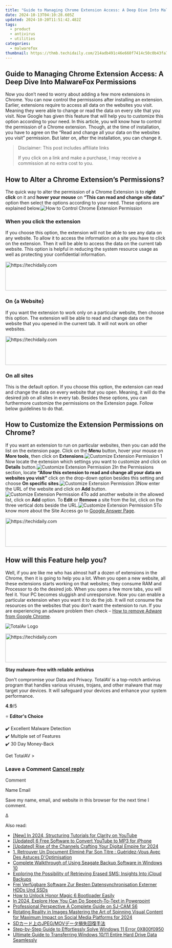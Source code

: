 ```yaml
---
title: "Guide to Managing Chrome Extension Access: A Deep Dive Into MalwareFox Permissions"
date: 2024-10-13T04:10:28.605Z
updated: 2024-10-20T11:51:42.482Z
tags:
  - product
  - antivirus
  - utilities
categories:
  - malwarefox
thumbnail: https://thmb.techidaily.com/214adb491c46e660f7414c50c0b43fa707653a1bb501fab4eb3e1c0ad873052e.jpg
---
```


## Guide to Managing Chrome Extension Access: A Deep Dive Into MalwareFox Permissions

Now you don’t need to worry about adding a few more extensions in Chrome. You can now control the permissions after installing an extension. Earlier, extensions require to access all data on the websites you visit. Meaning they were able to change or read the data on every site that you visit. Now Google has given this feature that will help you to customize this option according to your need. In this article, you will know how to control the permission of a Chrome extension. Though, at the time of installation, you have to agree on the “Read and change all your data on the websites you visit” permission. But later on, after the installation, you can change it.

>  Disclaimer: This post includes affiliate links
>
>  If you click on a link and make a purchase, I may receive a commission at no extra cost to you.
>

## How to Alter a Chrome Extension’s Permissions?

The quick way to alter the permission of a Chrome Extension is to **right click** on it and **hover your mouse** on **“This can read and change site data”** option then select the options according to your need. These options are explained below.![How to Control Chrome Extension Permission](https://www.malwarefox.com/wp-content/uploads/2019/01/Control-Chrome-Extension-Permission.jpg) 

### When you click the extension

If you choose this option, the extension will not be able to see any data on any website. To allow it to access the information on a site you have to click on the extension. Then it will be able to access the data on the current tab website. This option is helpful in reducing the system resource usage as well as protecting your confidential information.

<!-- affiliate ads begin -->
<a href="https://ephamedtechinc.pxf.io/c/5597632/2137224/26400" target="_top" id="2137224">
  <img src="//a.impactradius-go.com/display-ad/26400-2137224" border="0" alt="https://techidaily.com" width="728" height="90"/>
</a>
<img height="0" width="0" src="https://ephamedtechinc.pxf.io/i/5597632/2137224/26400" style="position:absolute;visibility:hidden;" border="0" />
<!-- affiliate ads end -->

### On {a Website}

If you want the extension to work only on a particular website, then choose this option. The extension will be able to read and change data on the website that you opened in the current tab. It will not work on other websites.

<!-- affiliate ads begin -->
<a href="https://ephamedtechinc.pxf.io/c/5597632/2137212/26400" target="_top" id="2137212">
  <img src="//a.impactradius-go.com/display-ad/26400-2137212" border="0" alt="https://techidaily.com" width="728" height="90"/>
</a>
<img height="0" width="0" src="https://ephamedtechinc.pxf.io/i/5597632/2137212/26400" style="position:absolute;visibility:hidden;" border="0" />
<!-- affiliate ads end -->

### On all sites

This is the default option. If you choose this option, the extension can read and change the data on every website that you open. Meaning, it will do the desired job on all sites in every tab. Besides these options, you can furthermore customize the permissions on the Extension page. Follow below guidelines to do that.

## How to Customize the Extension Permissions on Chrome?

If you want an extension to run on particular websites, then you can add the list on the extension page. Click on the **Menu** button, hover your mouse on **More tools**, then click on **Extensions**.![Customize Extension Permission 1](https://www.malwarefox.com/wp-content/uploads/2019/01/Customize-Extension-Permission-1.jpg)Now locate the extension which settings you want to customize and click on **Details** button.![Customize Extension Permission 2](https://www.malwarefox.com/wp-content/uploads/2019/01/Customize-Extension-Permission-2.jpg)In the Permissions section, locate **“Allow this extension to read and change all your data on websites you visit”** click on the drop-down option besides this setting and choose **On specific sites**.![Customize Extension Permission 3](https://www.malwarefox.com/wp-content/uploads/2019/01/Customize-Extension-Permission-3.jpg)Now enter the URL of the website and click on **Add** button.![Customize Extension Permission 4](https://www.malwarefox.com/wp-content/uploads/2019/01/Customize-Extension-Permission-4.jpg)To add another website in the allowed list, click on **Add** option. To **Edit** or **Remove** a site from the list, click on the three vertical dots beside the URL.![Customize Extension Permission 5](https://www.malwarefox.com/wp-content/uploads/2019/01/Customize-Extension-Permission-5.jpg)To know more about the Site Access go to [Google Answer Page](https://support.google.com/chrome%5Fwebstore/answer/2664769).

<!-- affiliate ads begin -->
<a href="https://unicoeye.pxf.io/c/5597632/2134246/18498" target="_top" id="2134246">
  <img src="//a.impactradius-go.com/display-ad/18498-2134246" border="0" alt="https://techidaily.com" width="728" height="90"/>
</a>
<img height="0" width="0" src="https://unicoeye.pxf.io/i/5597632/2134246/18498" style="position:absolute;visibility:hidden;" border="0" />
<!-- affiliate ads end -->

## How will this Feature help you?

Well, if you are like me who has almost half a dozen of extensions in the Chrome, then it is going to help you a lot. When you open a new website, all these extensions starts working on that websites; they consume RAM and Processor to do the desired job. When you open a few more tabs, you will feel it. Your PC becomes sluggish and unresponsive. Now you can enable a particular extension when you want it to do the job. It will not consume the resources on the websites that you don’t want the extension to run. If you are experiencing an adware problem then check – [How to remove Adware from Google Chrome](https://tools.techidaily.com/malwarefox/products/).

![TotalAv Logo](https://www.malwarefox.com/wp-content/uploads/2024/02/totalav-svg.webp "totalav-svg")

<!-- affiliate ads begin -->
<a href="https://ephamedtechinc.pxf.io/c/5597632/2136612/26400" target="_top" id="2136612">
  <img src="//a.impactradius-go.com/display-ad/26400-2136612" border="0" alt="https://techidaily.com" width="728" height="90"/>
</a>
<img height="0" width="0" src="https://ephamedtechinc.pxf.io/i/5597632/2136612/26400" style="position:absolute;visibility:hidden;" border="0" />
<!-- affiliate ads end -->

**Stay malware-free with reliable antivirus**

Don't compromise your Data and Privacy. TotalAV is a top-notch antivirus program that handles various viruses, trojans, and other malware that may target your devices. It will safeguard your devices and enhance your system performance.

**4.9**/5

⭐ **Editor's Choice**

✔️ Excellent Malware Detection  
✔️ Multiple set of Features  
✔️ 30 Day Money-Back

[](https://tools.techidaily.com/malwarefox/products/) Get TotalAV > 

### Leave a Comment [Cancel reply](https://tools.techidaily.com/malwarefox/products/)

Comment

Name Email 

Save my name, email, and website in this browser for the next time I comment.

Δ

<ins class="adsbygoogle"
     style="display:block"
     data-ad-format="autorelaxed"
     data-ad-client="ca-pub-7571918770474297"
     data-ad-slot="1223367746"></ins>

<ins class="adsbygoogle"
     style="display:block"
     data-ad-client="ca-pub-7571918770474297"
     data-ad-slot="8358498916"
     data-ad-format="auto"
     data-full-width-responsive="true"></ins>

<span class="atpl-alsoreadstyle">Also read:</span>
<div><ul>
<li><a href="https://youtube-lab.techidaily.com/n-2024-structuring-tutorials-for-clarity-on-youtube/"><u>[New] In 2024, Structuring Tutorials for Clarity on YouTube</u></a></li>
<li><a href="https://facebook-record-videos.techidaily.com/updated-6-free-software-to-convert-youtube-to-mp3-for-iphone/"><u>[Updated] 6 Free Software to Convert YouTube to MP3 for iPhone</u></a></li>
<li><a href="https://youtube-blog.techidaily.com/ed-rise-of-the-channels-crafting-your-digital-empire-for-2024/"><u>[Updated] Rise of the Channels Crafting Your Digital Empire for 2024</u></a></li>
<li><a href="https://win-workspace.techidaily.com/1-retrouver-un-document-elimine-par-son-titre-gueridez-vous-avec-des-astuces-doptimisation/"><u>1. Retrouver Un Document Éliminé Par Son Titre : Guéridez-Vous Avec Des Astuces D'Optimisation</u></a></li>
<li><a href="https://win-workspace.techidaily.com/complete-walkthrough-of-using-seagate-backup-software-in-windows-10/"><u>Complete Walkthrough of Using Seagate Backup Software in Windows 10</u></a></li>
<li><a href="https://win-workspace.techidaily.com/exploring-the-possibility-of-retrieving-erased-sms-insights-into-icloud-backups/"><u>Exploring the Possibility of Retrieving Erased SMS: Insights Into iCloud Backups</u></a></li>
<li><a href="https://fox-search.techidaily.com/frei-verfugbare-software-zur-besten-datensynchronisation-externer-hdds-und-ssds/"><u>Frei Verfügbare Software Zur Besten Datensynchronisation Externer HDDs Und SSDs</u></a></li>
<li><a href="https://unlock-android.techidaily.com/how-to-unlock-honor-magic-6-bootloader-easily-by-drfone-android/"><u>How to Unlock Honor Magic 6 Bootloader Easily</u></a></li>
<li><a href="https://extra-lessons.techidaily.com/in-2024-explore-how-you-can-do-speech-to-text-in-powerpoint/"><u>In 2024, Explore How You Can Do Speech-To-Text in Powerpoint</u></a></li>
<li><a href="https://extra-lessons.techidaily.com/professional-perspective-a-complete-guide-on-sj-cam-s6/"><u>Professional Perspective A Complete Guide on SJ-CAM S6</u></a></li>
<li><a href="https://instagram-clips.techidaily.com/rotating-reality-in-images-mastering-the-art-of-spinning-visual-content-for-maximum-impact-on-social-media-platforms-for-2024/"><u>Rotating Reality in Images Mastering the Art of Spinning Visual Content for Maximum Impact on Social Media Platforms for 2024</u></a></li>
<li><a href="https://win-workspace.techidaily.com/sdjpegmov/"><u>SDカード上のJPEG/MOVデータ損失回復手法</u></a></li>
<li><a href="https://win-workspace.techidaily.com/step-by-step-guide-to-effortlessly-solve-windows-11-error-0x800f0950/"><u>Step-by-Step Guide to Effortlessly Solve Windows 11 Error 0X800f0950</u></a></li>
<li><a href="https://win-workspace.techidaily.com/ultimate-guide-to-transferring-windows-1011-entire-hard-drive-data-seamlessly/"><u>Ultimate Guide to Transferring Windows 10/11 Entire Hard Drive Data Seamlessly</u></a></li>
</ul></div>

